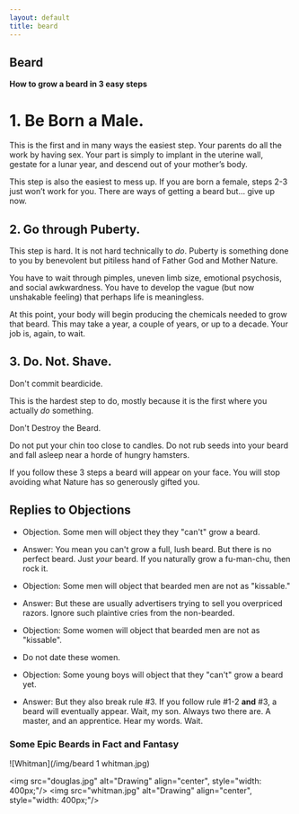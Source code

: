 ```yaml
---
layout: default
title: beard
---
```


## Beard ##

**How to grow a beard in 3 easy steps**

# 1. Be Born a Male. #
This is the first and in many ways the easiest step. Your parents do all the work by having sex. Your part is simply to implant in the uterine wall, gestate for a lunar year, and descend out of your mother’s body. 

This step is also the easiest to mess up. If you are born a female, steps 2-3 just won’t work for you. There are ways of getting a beard but... give up now. 

## 2. Go through Puberty. ##
This step is hard. It is not hard technically to *do*. Puberty is something done to you by benevolent but pitiless hand of Father God and Mother Nature. 

You have to wait through pimples, uneven limb size, emotional psychosis, and social awkwardness. You have to develop the vague (but now unshakable feeling) that perhaps life is meaningless. 

At this point, your body will begin producing the chemicals needed to grow that beard. This may take a year, a couple of years, or up to a decade. Your job is, again, to wait. 

## 3. Do. Not. Shave. ## 
Don't commit beardicide. 

This is the hardest step to do, mostly because it is the first where you actually *do* something. 

Don't Destroy the Beard. 

Do not put your chin too close to candles. Do not rub seeds into your beard and fall asleep near a horde of hungry hamsters. 

If you follow these 3 steps a beard will appear on your face. You will stop avoiding what Nature has so generously gifted you. 


## Replies to Objections  ##

* Objection. Some men will object they they "can't" grow a beard. 
* Answer: You mean you can't grow a full, lush beard. But there is no perfect beard. Just *your* beard. If you naturally grow a fu-man-chu, then rock it. 

* Objection: Some men will object that bearded men are not as "kissable." 
* Answer: But these are usually advertisers trying to sell you overpriced razors. Ignore such plaintive cries from the non-bearded. 

* Objection: Some women will object that bearded men are not as "kissable". 
* Do not date these women. 

* Objection: Some young boys will object that they "can't" grow a beard yet. 
* Answer: But they also break rule #3. If you follow rule #1-2 **and** #3, a beard will eventually appear. Wait, my son. Always two there are. A master, and an apprentice. Hear my words. Wait. 


### Some Epic Beards in Fact and Fantasy ###


![Whitman](/img/beard 1 whitman.jpg)

<img src="douglas.jpg" alt="Drawing" align="center", style="width: 400px;"/>
<img src="whitman.jpg" alt="Drawing" align="center", style="width: 400px;"/>
